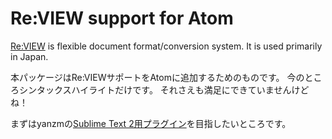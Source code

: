 # Re:VIEW support for Atom

[Re:VIEW](https://github.com/kmuto/review) is flexible document format/conversion system.
It is used primarily in Japan.

本パッケージはRe:VIEWサポートをAtomに追加するためのものです。
今のところシンタックスハイライトだけです。
それさえも満足にできていませんけどね！

まずはyanzmの[Sublime Text 2用プラグイン](https://github.com/yanzm/ReVIEW)を目指したいところです。
